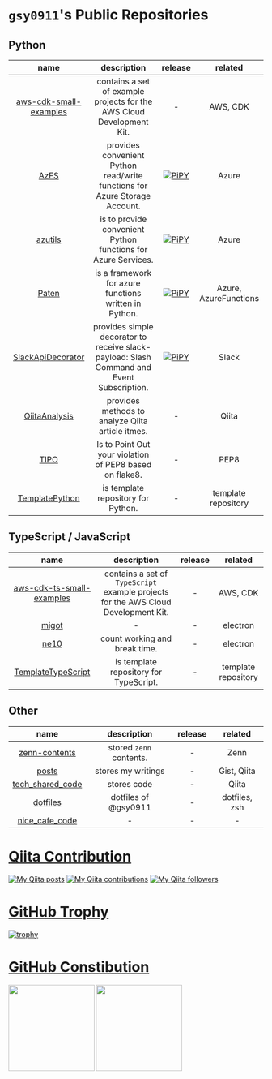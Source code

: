 # `gsy0911`'s Public Repositories

## Python

| name | description | release | related |
|:---:|:---:|:---:|:---:|
| [aws-cdk-small-examples](https://github.com/gsy0911/aws-cdk-small-examples) | contains a set of example projects for the AWS Cloud Development Kit. | - | AWS, CDK |
| [AzFS](https://github.com/gsy0911/azfs) | provides convenient Python read/write functions for Azure Storage Account. | [![PiPY](https://img.shields.io/pypi/v/azfs.svg)](https://pypi.org/project/azfs/) | Azure |
| [azutils](https://github.com/gsy0911/azutils) | is to provide convenient Python functions for Azure Services. | [![PiPY](https://img.shields.io/pypi/v/azutils.svg)](https://pypi.org/project/azutils/) | Azure |
| [Paten](https://github.com/gsy0911/paten) | is a framework for azure functions written in Python. | [![PiPY](https://img.shields.io/pypi/v/paten.svg)](https://pypi.org/project/paten/) | Azure, AzureFunctions |
| [SlackApiDecorator](https://github.com/gsy0911/slack-api-decorator) | provides simple decorator to receive slack-payload: Slash Command and Event Subscription. | [![PiPY](https://img.shields.io/pypi/v/slackapidecorator.svg)](https://pypi.org/project/slackapidecorator/) | Slack |
| [QiitaAnalysis](https://github.com/gsy0911/qiita_analysis) | provides methods to analyze Qiita article itmes. | - | Qiita |
| [TIPO](https://github.com/gsy0911/tipo) | Is to Point Out your violation of PEP8 based on flake8. | - | PEP8 |
| [TemplatePython](https://github.com/gsy0911/template-python) | is template repository for Python. | - | template repository |


## TypeScript / JavaScript

| name | description | release | related |
|:---:|:---:|:---:|:---:|
| [aws-cdk-ts-small-examples](https://github.com/gsy0911/aws-cdk-ts-small-examples) | contains a set of `TypeScript` example projects for the AWS Cloud Development Kit. | - | AWS, CDK |
| [migot](https://github.com/gsy0911/migot) | - | - | electron |
| [ne10](https://github.com/gsy0911/ne10) | count working and break time. | - | electron |
| [TemplateTypeScript](https://github.com/gsy0911/TemplateTypeScript) | is template repository for TypeScript. | - | template repository |


## Other

| name | description | release | related |
|:---:|:---:|:---:|:---:|
| [zenn-contents](https://github.com/gsy0911/zenn-contents) | stored `zenn` contents. | - | Zenn |
| [posts](https://github.com/gsy0911/posts) | stores my writings | - | Gist, Qiita |
| [tech_shared_code](https://github.com/gsy0911/tech_shared_code) | stores code | - | Qiita |
| [dotfiles](https://github.com/gsy0911/dotfiles) | dotfiles of @gsy0911 | - | dotfiles, zsh |
| [nice_cafe_code](https://github.com/gsy0911/nice_cafe_code) | - | - | - |


# [Qiita Contribution](https://qiita.com/mikkame/items/f2c60d9caf8a8e38ec50)

[![My Qiita posts](https://qiita-badge.apiapi.app/s/gsy0911/posts.svg)](http://qiita.com/gsy0911) [![My Qiita contributions](https://qiita-badge.apiapi.app/s/gsy0911/contributions.svg)](http://qiita.com/gsy0911) [![My Qiita followers](https://qiita-badge.apiapi.app/s/gsy0911/followers.svg)](http://qiita.com/gsy0911)

# [GitHub Trophy](https://github.com/ryo-ma/github-profile-trophy)

[![trophy](https://github-profile-trophy.vercel.app/?username=gsy0911&theme=onedark)](https://github.com/ryo-ma/github-profile-trophy)


# [GitHub Constibution](https://qiita.com/zizi4n5/items/f8076cb25bbf64a9bc1c)

<a href="https://github.com/anuraghazra/github-readme-stats">
  <img height="170" align="left" src="https://github-readme-stats.vercel.app/api?username=gsy0911&count_private=true&theme=dracula" />
</a>
<a href="https://github.com/anuraghazra/github-readme-stats">
  <img height="170" align="left" src="https://github-readme-stats.vercel.app/api/top-langs/?username=gsy0911&layout=compact&theme=dracula" />
</a>
